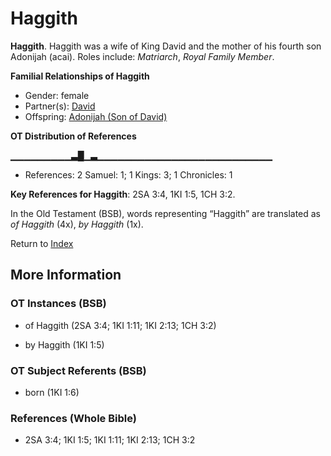 # Haggith
**Haggith**. 
Haggith was a wife of King David and the mother of his fourth son Adonijah (acai). 
Roles include: 
_Matriarch_, _Royal Family Member_. 




**Familial Relationships of Haggith**


* Gender: female
* Partner(s): [David](David.md)
* Offspring: [Adonijah (Son of David)](Adonijah.md)


**OT Distribution of References**

▁▁▁▁▁▁▁▁▁▃█▁▃▁▁▁▁▁▁▁▁▁▁▁▁▁▁▁▁▁▁▁▁▁▁▁▁▁▁
* References: 2 Samuel: 1; 1 Kings: 3; 1 Chronicles: 1



**Key References for Haggith**: 
2SA 3:4, 1KI 1:5, 1CH 3:2. 


In the Old Testament (BSB), words representing “Haggith” are translated as 
*of Haggith* (4x), *by Haggith* (1x). 




Return to [Index](00-Index.md)

## More Information

### OT Instances (BSB)

* of Haggith (2SA 3:4; 1KI 1:11; 1KI 2:13; 1CH 3:2)

* by Haggith (1KI 1:5)



### OT Subject Referents (BSB)

* born (1KI 1:6)



### References (Whole Bible)

* 2SA 3:4; 1KI 1:5; 1KI 1:11; 1KI 2:13; 1CH 3:2



